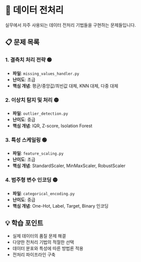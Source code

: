 # 🔄 데이터 전처리

실무에서 자주 사용되는 데이터 전처리 기법들을 구현하는 문제들입니다.

## 📋 문제 목록

### 1. 결측치 처리 전략 🟢
- **파일**: `missing_values_handler.py`
- **난이도**: 초급
- **핵심 개념**: 평균/중앙값/최빈값 대체, KNN 대체, 다중 대체

### 2. 이상치 탐지 및 처리 🟡
- **파일**: `outlier_detection.py`
- **난이도**: 중급
- **핵심 개념**: IQR, Z-score, Isolation Forest

### 3. 특성 스케일링 🟢
- **파일**: `feature_scaling.py`
- **난이도**: 초급
- **핵심 개념**: StandardScaler, MinMaxScaler, RobustScaler

### 4. 범주형 변수 인코딩 🟡
- **파일**: `categorical_encoding.py`
- **난이도**: 중급
- **핵심 개념**: One-Hot, Label, Target, Binary 인코딩

## 💡 학습 포인트

- 실제 데이터의 품질 문제 해결
- 다양한 전처리 기법의 적절한 선택
- 데이터 분포와 특성에 따른 방법론 적용
- 전처리 파이프라인 구축